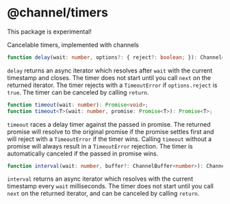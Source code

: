 # @channel/timers
This package is experimental!

Cancelable timers, implemented with channels

```ts
function delay(wait: number, options?: { reject?: boolean; }): Channel<number>;
```

`delay` returns an async iterator which resolves after `wait` with the current timestamp and closes. The timer does not start until you call `next` on the returned iterator. The timer rejects with a `TimeoutError` if `options.reject` is `true`. The timer can be canceled by calling `return`.

```ts
function timeout(wait: number): Promise<void>;
function timeout<T>(wait: number, promise: Promise<T>): Promise<T>;
```

`timeout` races a delay timer against the passed in promise. The returned promise will resolve to the original promise if the promise settles first and will reject with a `TimeoutError` if the timer wins. Calling `timeout` without a promise will always result in a `TimeoutError` rejection. The timer is automatically canceled if the passed in promise wins.

```ts
function interval(wait: number, buffer?: ChannelBuffer<number>): Channel<number>;
```

`interval` returns an async iterator which resolves with the current timestamp every `wait` milliseconds. The timer does not start until you call `next` on the returned iterator, and can be canceled by calling `return`.
